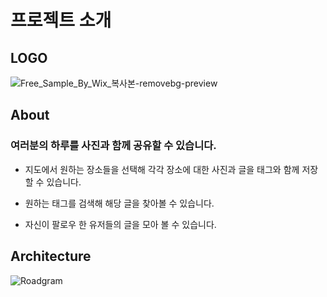 # 프로젝트 소개

## LOGO
![Free_Sample_By_Wix_복사본-removebg-preview](https://user-images.githubusercontent.com/91672778/153380183-4ea00b38-bede-46dd-88f3-9186361abc25.png)
## About

### 여러분의 하루를 사진과 함께 공유할 수 있습니다.

- 지도에서 원하는 장소들을 선택해 각각 장소에 대한 사진과 글을 태그와 함께 저장할 수 있습니다.

- 원하는 태그를 검색해 해당 글을 찾아볼 수 있습니다.

- 자신이 팔로우 한 유저들의 글을 모아 볼 수 있습니다.

## Architecture
![Roadgram](https://user-images.githubusercontent.com/91672778/153403957-65473c22-adc7-456f-9fb1-4b02ff4740d2.png)
